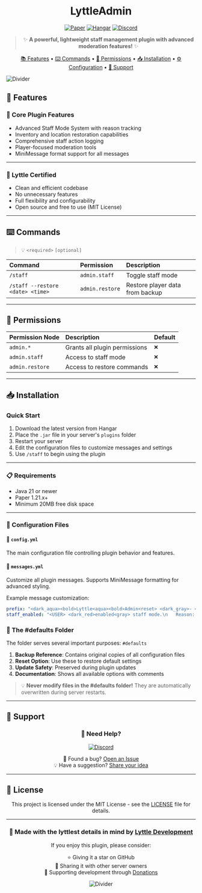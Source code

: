 <div align="center">
  
# LyttleAdmin

[![Paper](https://img.shields.io/badge/Paper-1.21.x-blue)](https://papermc.io)
[![Hangar](https://img.shields.io/badge/Hangar-download-success)](https://hangar.papermc.io/Lyttle-Development)
[![Discord](https://img.shields.io/discord/941334383216967690?color=7289DA&label=Discord&logo=discord&logoColor=ffffff)](https://discord.gg/QfqFFPFFQZ)

> ✨ **A powerful, lightweight staff management plugin with advanced moderation features!** ✨

[📚 Features](#--features) • [⌨️ Commands](#-%EF%B8%8F-commands) • [🔑 Permissions](#--permissions) • [📥 Installation](#--installation) • [⚙️ Configuration](#%EF%B8%8F-configuration) • [📱 Support](#--support)

</div>

![Divider](https://raw.githubusercontent.com/andreasbm/readme/master/assets/lines/rainbow.png)

## 🌟 Features

### 🎯 Core Plugin Features
- Advanced Staff Mode System with reason tracking
- Inventory and location restoration capabilities
- Comprehensive staff action logging
- Player-focused moderation tools
- MiniMessage format support for all messages

---

### 🤌 Lyttle Certified
- Clean and efficient codebase
- No unnecessary features
- Full flexibility and configurability
- Open source and free to use (MIT License)

---

## ⌨️ Commands

> 💡 `<required>` `[optional]`

| Command                        | Permission         | Description                          |
|:------------------------------|:-------------------|:-------------------------------------|
| `/staff`                      | `admin.staff`      | Toggle staff mode                    |
| `/staff --restore <date> <time>` | `admin.restore`    | Restore player data from backup      |

---

## 🔑 Permissions

| Permission Node     | Description                   | Default |
|:-------------------|:------------------------------|:--------|
| `admin.*`          | Grants all plugin permissions | `❌`     |
| `admin.staff`      | Access to staff mode          | `❌`     |
| `admin.restore`    | Access to restore commands    | `❌`     |

---

## 📥 Installation

### Quick Start
1. Download the latest version from Hangar
2. Place the `.jar` file in your server's `plugins` folder
3. Restart your server
4. Edit the configuration files to customize messages and settings
5. Use `/staff` to begin using the plugin

---

### 📋 Requirements
- Java 21 or newer
- Paper 1.21.x+
- Minimum 20MB free disk space

---

### 📝 Configuration Files
#### 🔧 `config.yml`
The main configuration file controlling plugin behavior and features.

#### 💬 `messages.yml`
Customize all plugin messages. Supports MiniMessage formatting for advanced styling.

Example message customization:
```yaml
prefix: "<dark_aqua><bold>Lyttle<aqua><bold>Admin<reset> <dark_gray>- <gray>"
staff_enabled: "<USER> <dark_red>enabled<gray> staff mode.\n   Reason: <italic><blue><REASON>"
```

### 🔄 The #defaults Folder
The folder serves several important purposes: `#defaults`
1. **Backup Reference**: Contains original copies of all configuration files
2. **Reset Option**: Use these to restore default settings
3. **Update Safety**: Preserved during plugin updates
4. **Documentation**: Shows all available options with comments


> 💡 **Never modify files in the #defaults folder!** They are automatically overwritten during server restarts.
>

---

## 💬 Support

<div align="center">

### 🤝 Need Help?

[![Discord](https://img.shields.io/discord/941334383216967690?color=7289DA&label=Join%20Our%20Discord&logo=discord&logoColor=ffffff&style=for-the-badge)](https://discord.gg/QfqFFPFFQZ)

🐛 Found a bug? [Open an Issue](https://github.com/your-username/your-plugin/issues)  
💡 Have a suggestion? [Share your idea](https://github.com/your-username/your-plugin/issues)

</div>

---

## 📜 License

<div align="center">

This project is licensed under the MIT License - see the [LICENSE](LICENSE) file for details.

---

### 🌟 Made with the lyttlest details in mind by [Lyttle Development](https://www.lyttledevelopment.com)

If you enjoy this plugin, please consider:

⭐ Giving it a star on GitHub <br>
💬 Sharing it with other server owners<br>
🎁 Supporting development through [Donations](https://github.com/LyttleDevelopment)

![Divider](https://raw.githubusercontent.com/andreasbm/readme/master/assets/lines/rainbow.png)

</div>